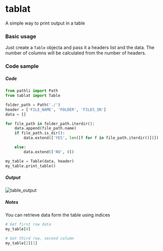 # tablat

A simple way to print output in a table

### Basic usage
Just create a `Table` objecta and pass it a headers list and the data. The number of columns will be calculated from the number of headers.

### Code sample

##### Code
```py
from pathli import Path
from tablat import Table

folder_path = Path('./')
header = ['FILE_NAME', 'FOLDER', 'FILES_IN']
data = []

for file_path in folder_path.iterdir():
    data.append(file_path.name)
    if file_path.is_dir():
        data.extend(['YES', len([f for f in file_path.iterdir()])])

    else:
        data.extend(['NO', 0])

my_table = Table(data, header)
my_table.print_table()
```

##### Output

![table_output](https://github.com/salpreh/tablat/edit/master/assets/tablat_output.png)

##### Notes
You can retrieve data form the table using indices
```py
# Get first row data
my_table[0]

# Get third row, second column
my_table[2][1]
